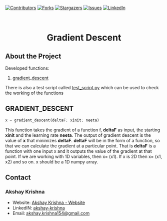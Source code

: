 [![Contributors][contributors-shield]][contributors-url]
[![Forks][forks-shield]][forks-url]
[![Stargazers][stars-shield]][stars-url]
[![Issues][issues-shield]][issues-url]
[![LinkedIn][linkedin-shield]][linkedin-url]

<br />
<p align="center">
<h1 align="center">Gradient Descent</h1>
</p>


## About the Project
Developed functions:
1. [gradient_descent](#gradient_descent)

There is also a test script called [test_script.py](#test_script) which can be used to check the working of the functions


## GRADIENT_DESCENT

```python
x = gradient_descent(deltaF; xinit; neeta)
```

This function takes the gradient of a function f, **deltaF** as input, the starting **xinit** and the learning rate **neeta**. The output of gradient descent is the value of **x** that minimizes **deltaF**. **deltaF** will be in the form of a function, so that we can calculate the gradient at a particular point. That is **deltaF** is a function with one input x and it outputs the value of the gradient at that point. If we are working with 1D variables, then x= (x1). If x is 2D then x= (x1, x2) and so on. x should be a 1D numpy array.


## Contact

### Akshay Krishna

-  Website: [Akshay Krishna - Website](https://about.me/akrishna/)
-  LinkedIN: [akshay-krishna](https://www.linkedin.com/in/akshay-krishna-ak)
-  Email: [akshay.krishna154@gmail.com](mailto:akshay.krishna154@gmail.com)

[contributors-shield]: https://img.shields.io/github/contributors/saberzuko/MachineLearningAlgorithms.svg?style=flat-square
[contributors-url]: https://github.com/saberzuko/MachineLearningAlgorithms/graphs/contributors
[forks-shield]: https://img.shields.io/github/forks/saberzuko/MachineLearningAlgorithms.svg?style=flat-square
[forks-url]: https://github.com/saberzuko/MachineLearningAlgorithms/network/members
[stars-shield]: https://img.shields.io/github/stars/saberzuko/MachineLearningAlgorithms.svg?style=flat-square
[stars-url]: https://github.com/saberzuko/MachineLearningAlgorithms/stargazers
[issues-shield]: https://img.shields.io/github/issues/saberzuko/MachineLearningAlgorithms.svg?style=flat-square
[issues-url]: https://github.com/saberzuko/MachineLearningAlgorithms/issues
[linkedin-shield]: https://img.shields.io/badge/-LinkedIn-black.svg?style=flat-square&logo=linkedin&colorB=555
[linkedin-url]: https://linkedin.com/in/akshay-krishna-ak/
[test_script]: https://github.com/saberzuko/MachineLearningAlgorithms/blob/master/GradientDescent/test_script.py